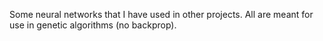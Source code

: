 Some neural networks that I have used in other projects. All are meant for use in genetic algorithms (no backprop).